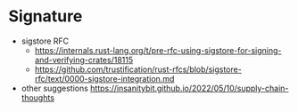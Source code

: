 # Signature

* sigstore RFC
  * https://internals.rust-lang.org/t/pre-rfc-using-sigstore-for-signing-and-verifying-crates/18115
  * https://github.com/trustification/rust-rfcs/blob/sigstore-rfc/text/0000-sigstore-integration.md
* other suggestions https://insanitybit.github.io/2022/05/10/supply-chain-thoughts